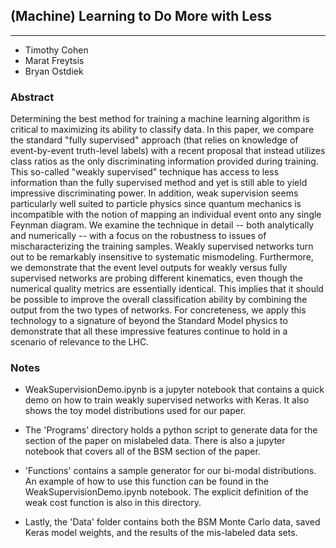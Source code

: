 ## (Machine) Learning to Do More with Less
***

 * Timothy Cohen
 * Marat Freytsis
 * Bryan Ostdiek

### Abstract
Determining the best method for training a machine learning algorithm is critical to maximizing its ability to classify data. In this paper, we compare the standard "fully supervised" approach (that relies on knowledge of event-by-event truth-level labels) with a recent proposal that instead utilizes class ratios as the only discriminating information provided during training.  This so-called "weakly supervised" technique has access to less information than the fully supervised method and yet is still able to yield impressive discriminating power.  In addition, weak supervision seems particularly well suited to particle physics since quantum mechanics is incompatible with the notion of mapping an individual event onto any single Feynman diagram. We examine the technique in detail -- both analytically and numerically --  with a focus on the robustness to issues of mischaracterizing the training samples.  Weakly supervised networks turn out to be remarkably insensitive to systematic mismodeling. Furthermore, we demonstrate that the event level outputs for weakly versus fully supervised networks are probing different kinematics, even though the numerical quality metrics are essentially identical. This implies that it should be possible to improve the overall classification ability by combining the output from the two types of networks. For concreteness, we apply this technology to a signature of beyond the Standard Model physics to demonstrate that all these impressive features continue to hold in a scenario of relevance to the LHC.

### Notes
 * WeakSupervisionDemo.ipynb is a jupyter notebook that contains a quick demo on how to train weakly supervised networks with Keras. It also shows the toy model distributions used for our paper.

* The 'Programs' directory holds a python script to generate data for the section of the paper on mislabeled data. There is also a jupyter notebook that covers all of the BSM section of the paper.

* 'Functions' contains a sample generator for our bi-modal distributions. An example of how to use this function can be found in the WeakSupervisionDemo.ipynb notebook. The explicit definition of the weak cost function is also in this directory.

* Lastly, the 'Data' folder contains both the BSM Monte Carlo data, saved Keras model weights, and the results of the mis-labeled data sets.
